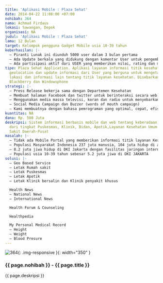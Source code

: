 ```yaml
---
title: 'Aplikasi Mobile : Plaza Sehat'
date: 2014-04-22 11:08:00 +07:00
nohibah: 364
nama: Achmad Firdaus
lokasi: Sawangan, Depok
organisasi: NA
judul: 'Aplikasi Mobile : Plaza Sehat'
lama: 12 Bulan
target: Kelompok pengguna Gadget Mobile usia 10-39 tahun
keberhasilan: |-
  – Piranti Lunak ini diunduh 5000 user dalam 3 bulan pertama
  – Ada Update berkala yang didukung dengan komentar User untuk pengembangan tahap selanjutnya sekitar 500-1000 komentar per bulan via Mobile Device
  – Ada partisipasi aktif dari USER yang memberikan nilai, rating dan masukan baru untuk titik-titik layanan kesehatan yang belum terjangkau database kami
tipe: Plaza Sehat Application. Aplikasi layanan informasi titik kesehatan berbasis
  geolocation dan update informasi dari User yang berguna untuk mengetahui kualitas,
  lokasi dan informasi lain tentang titik layanan kesehatan. Disebarkan via Android,
  Blackberry dan Windowsphone
strategi: |-
  – Press Release bekerja sama dengan Departemen Kesehatan
  – Membuat halaman Facebook dan twitter untuk berinteraksi secara web desktop dan mobile
  – Menggunakan media massa televisi, koran dan radio untuk menyebarkan informasi aplikasi ini
  – Social Media Campaign dan Buzzer (words of mouth campaign)
  – Kami membuatnya dengan bahasa pemrograman yang optimal, cepat, efisien dan cross platform. Update data dari database server dilakukan secara online. User bisa menyimpan database secara offline apabila diperlukan untuk mengurangi ketergantungan update data online
kuantitas: NA
dana: Rp. 500 Juta
deskripsi: Sistem informasi berbasis mobile dan web tentang keberadaan layanan kesehatan
  dari tingkat Puskesmas, Klinik, Bidan, Apotik,Layanan Kesehatan Umum hingga Rumah
  Sakit Daerah-Pusat
masalah: |-
  – Tidak ada Mobile Portal yang memberikan informasi titik layanan Kesehatan di Indonesia
  – Populasi Masyarakat Indonesia 237 juta manusia, 104 juta hidup di area Urban.
  – 8.2 juta jiwa hidup di DKI Jakarta dengan fasilitas jaringan internet yang menunjang
  – Populasi usia 10-39 tahun sebesar 5.2 juta jiwa di DKI JAKARTA
solusi: |-
  – Geo Based Service
  – Letak Rumah sakit
  – Letak Puskesmas
  – Letak Apotik
  – Letak Klinik bersalin dan Klinik penyakit khusus

  Health News
  – National News
  – International News

  Health Forum & Counseling

  Healthpedia

  My Personal Medical Record
  – Height
  – Weight
  – Blood Presure
---
```


![364](/static/img/hibahcms/364.png){: .img-responsive }{: width="350" }

### {{ page.nohibah }} - {{ page.title }}

{{ page.deskripsi }}

